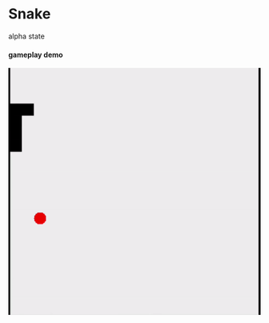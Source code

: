 # Snake
alpha state

#### gameplay demo

![gif of gameplay demo](https://github.com/TimAndreJacobsen/Snake/blob/master/assets/gameplay-demo.gif)
